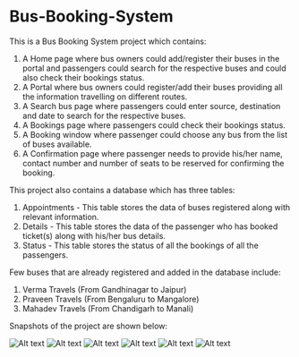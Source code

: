 # Bus-Booking-System

This is a Bus Booking System project which contains:
1. A Home page where bus owners could add/register their buses in the portal and passengers could search for the respective buses and could also check their bookings status.
2. A Portal where bus owners could register/add their buses providing all the information travelling on different routes.
3. A Search bus page where passengers could enter source, destination and date to search for the respective buses.
4. A Bookings page where passengers could check their bookings status.
5. A Booking window where passenger could choose any bus from the list of buses available.
6. A Confirmation page where passenger needs to provide his/her name, contact number and number of seats to be reserved for confirming the booking.

This project also contains a database which has three tables:
1. Appointments - This table stores the data of buses registered along with relevant information.
2. Details - This table stores the data of the passenger who has booked ticket(s) along with his/her bus details.
3. Status - This table stores the status of all the bookings of all the passengers.

Few buses that are already registered and added in the database include:
1. Verma Travels (From Gandhinagar to Jaipur)
2. Praveen Travels (From Bengaluru to Mangalore)
3. Mahadev Travels (From Chandigarh to Manali)

Snapshots of the project are shown below:

![Alt text](https://i.ibb.co/bJ6m5VC/1.png "Preview")
![Alt text](https://i.ibb.co/ZKQFmV0/2.png "Preview")
![Alt text](https://i.ibb.co/T4G7cXX/3.png "Preview")
![Alt text](https://i.ibb.co/xF32vD8/4.png "Preview")
![Alt text](https://i.ibb.co/G0pKVdK/5.png "Preview")
![Alt text](https://i.ibb.co/LCxTKKb/6.png "Preview")
